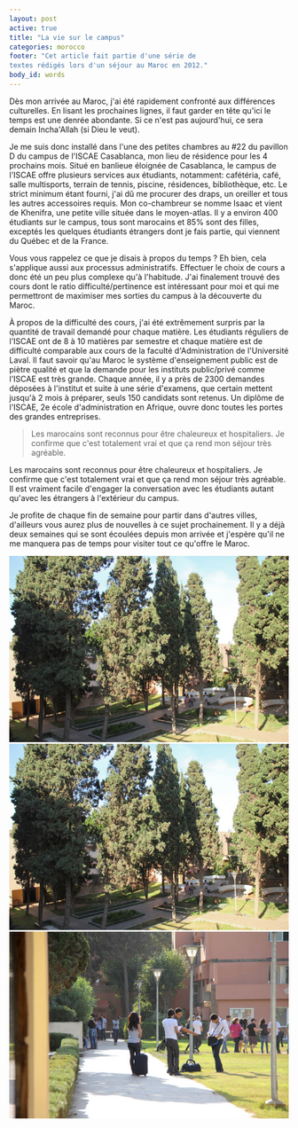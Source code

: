 ```yaml
---
layout: post
active: true
title: "La vie sur le campus"
categories: morocco
footer: "Cet article fait partie d'une série de
textes rédigés lors d'un séjour au Maroc en 2012."
body_id: words
---
```


Dès mon arrivée au Maroc, j'ai été rapidement confronté aux différences culturelles. En lisant les prochaines lignes, il faut garder en tête qu'ici le temps est une denrée abondante. Si ce n'est pas aujourd'hui, ce sera demain Incha'Allah (si Dieu le veut).

Je me suis donc installé dans l'une des petites chambres au #22 du pavillon D du campus de l'ISCAE Casablanca, mon lieu de résidence pour les 4 prochains mois. Situé en banlieue éloignée de Casablanca, le campus de l'ISCAE offre plusieurs services aux étudiants, notamment: cafétéria, café, salle multisports, terrain de tennis, piscine, résidences, bibliothèque, etc. Le strict minimum étant fourni, j'ai dû me procurer des draps, un oreiller et tous les autres accessoires requis. Mon co-chambreur se nomme Isaac et vient de Khenifra, une petite ville située dans le moyen-atlas. Il y a environ 400 étudiants sur le campus, tous sont marocains et 85% sont des filles, exceptés les quelques étudiants étrangers dont je fais partie, qui viennent du Québec et de la France.

Vous vous rappelez ce que je disais à propos du temps ? Eh bien, cela s'applique aussi aux processus administratifs. Effectuer le choix de cours a donc été un peu plus complexe qu'à l'habitude. J'ai finalement trouvé des cours dont le ratio difficulté/pertinence est intéressant pour moi et qui me permettront de maximiser mes sorties du campus à la découverte du Maroc.

À propos de la difficulté des cours, j'ai été extrêmement surpris par la quantité de travail demandé pour chaque matière. Les étudiants réguliers de l'ISCAE ont de 8 à 10 matières par semestre et chaque matière est de difficulté comparable aux cours de la faculté d'Administration de l'Université Laval. Il faut savoir qu'au Maroc le système d'enseignement public est de piètre qualité et que la demande pour les instituts public/privé comme l'ISCAE est très grande. Chaque année, il y a près de 2300 demandes déposées à l'institut et suite à une série d'examens, que certain mettent jusqu'à 2 mois à préparer, seuls 150 candidats sont retenus. Un diplôme de l'ISCAE, 2e école d'administration en Afrique, ouvre donc toutes les portes des grandes entreprises.

> Les marocains sont reconnus pour être chaleureux et hospitaliers. Je confirme que c'est totalement vrai et que ça rend mon séjour très agréable.

Les marocains sont reconnus pour être chaleureux et hospitaliers. Je confirme que c'est totalement vrai et que ça rend mon séjour très agréable. Il est vraiment facile d'engager la conversation avec les étudiants autant qu'avec les étrangers à l'extérieur du campus.

Je profite de chaque fin de semaine pour partir dans d'autres villes, d'ailleurs vous aurez plus de nouvelles à ce sujet prochainement. Il y a déjà deux semaines qui se sont écoulées depuis mon arrivée et j'espère qu'il ne me manquera pas de temps pour visiter tout ce qu'offre le Maroc.

![](/assets/words/morroco/vie-campus/campus-1.jpg)
![](/assets/words/morroco/vie-campus/campus-1.jpg)
![](/assets/words/morroco/vie-campus/campus-2.jpg)
